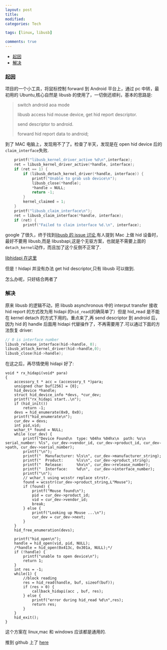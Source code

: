 ```yaml
---
layout: post
title:
modified:
categories: Tech

tags: [linux, libusb]

comments: true
---
```


<!-- TOC -->

- [起因](#起因)
- [解决](#解决)

<!-- /TOC -->

### 起因

项目的一个小工具，将鼠标控制 forward 到 Android 平台上，通过 pc 中转，最初用的 Ubuntu,核心自然是 libusb 的使用了，一切倒还顺利，基本的思路是:

> switch android aoa mode
>
> libusb access hid mouse device, get hid report descriptor.
>
> send descriptor to android.
>
> forward hid report data to android;

到了 MAC 电脑上，发现用不了了。检查了半天，发现是在 open hid device 后的
`claim_interface`失败.

```c
    printf("libusb_kernel_driver_active %d\n",interface);
	ret = libusb_kernel_driver_active(*handle, interface);
	if (ret == 1) {
		if (libusb_detach_kernel_driver(*handle, interface)) {
			printf("Unable to grab usb device\n");
			libusb_close(*handle);
			*handle = NULL;
			return -1;
		}
		kernel_claimed = 1;
	}
    printf("libusb_claim_interface\n");
	ret = libusb_claim_interface(*handle, interface);
	if (ret) {
		printf("Failed to claim interface %d.\n", interface);
```

google 了很久，终于找到[libusb 的 issue 讨论](https://github.com/libusb/libusb/issues/158),有人提到 Mac 上做 hid 设备时，最好不要用 libusb,而是 libusbapi,这是个无驱方案，也就是不需要上面的`detach_kernel`动作，而且加了这个反倒不正常了.

[libhidapi 在这里](http://www.signal11.us/oss/hidapi/)

但是！hidapi 并没有办法 get hid descriptor,只有 libusb 可以做到.

怎么办呢，只好结合两者了

### 解决

原来 libusb 的逻辑不动，把 libusb asynchronous 中的 interput transfer 接收 hid report 的方式改为用 hidapi 的`hid_read`(的确简单了）但是 hid_read 是不能在 kernel detach 的方式下用的。重点来了,再 send descriptor 到 android 后，因为 hid 的 handle 后面用 hidapi 代替操作了，不再需要用了.可以通过下面的方法恢复 driver:

```c
// 0 is interface number
libusb_release_interface(hid->handle, 0);
libusb_attach_kernel_driver(hid->handle,0);
libusb_close(hid->handle);
```

在这之后，再尽情使用 hidapi 好了:

```
void * rx_hidapi(void* para)
{
	accessory_t * acc = (accessory_t *)para;
	unsigned char buf[256] = {0};
	hid_device *handle;
	struct hid_device_info *devs, *cur_dev;
	printf("rx_hidapi start..\n");
	if (hid_init())
		return -1;
	devs = hid_enumerate(0x0, 0x0);
	printf("hid_enumerate\n");
	cur_dev = devs;
	int pid,vid;
	wchar_t* found = NULL;
	while (cur_dev) {
		printf("Device Found\n  type: %04hx %04hx\n  path: %s\n  serial_number: %ls", cur_dev->vendor_id, cur_dev->product_id, cur_dev->path, cur_dev->serial_number);
		printf("\n");
		printf("  Manufacturer: %ls\n", cur_dev->manufacturer_string);
		printf("  Product:      %ls\n", cur_dev->product_string);
		printf("  Release:      %hx\n", cur_dev->release_number);
		printf("  Interface:    %d\n",  cur_dev->interface_number);
		printf("\n");
		// wchar_t using wcsstr replace strstr.
		found = wcsstr(cur_dev->product_string,L"Mouse");
		if (found) {
			printf("Mouse found\n");
			pid = cur_dev->product_id;
			vid = cur_dev->vendor_id;
			break;
		} else {
			printf("Looking up Mouse ...\n");
			cur_dev = cur_dev->next;
		}
	}
	hid_free_enumeration(devs);

	printf("hid_open\n");
	handle = hid_open(vid, pid, NULL);
	/*handle = hid_open(0x413c, 0x301a, NULL);*/
	if (!handle) {
		printf("unable to open device\n");
 		return 1;
	}
	int res = -1;
	while(1) {
		//block reading
		res = hid_read(handle, buf, sizeof(buf));
		if (res > 0) {
			callback_hidapi(acc , buf, res);
		} else {
			printf("error during hid_read %d\n",res);
			return res;
		}
	}
	hid_exit();
}
```

这个方案在 linux,mac 和 windows 应该都是通用的.

推到 github 上了 [here](https://github.com/anribras/linux-adk)
